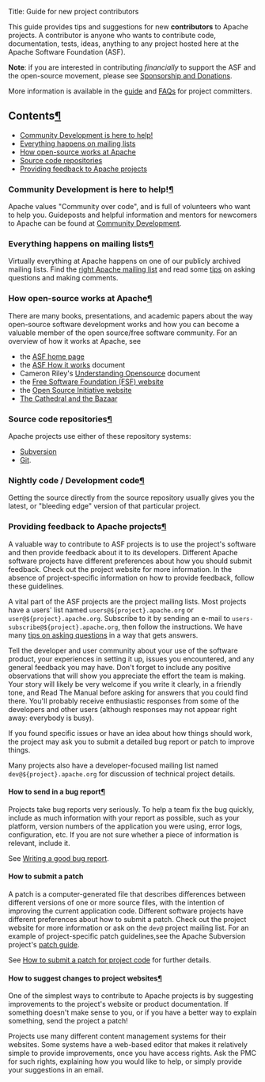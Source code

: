 Title: Guide for new project contributors

This guide provides tips and suggestions for new <strong>contributors</strong> to Apache projects. A contributor is anyone who wants to contribute code, documentation, tests, ideas, anything to any project hosted here at the Apache Software Foundation (ASF).

**Note**: if you are interested in contributing _financially_ to support the ASF and the open-source movement, please see <a href="https://www.apache.org/foundation/contributing.html" target="_blank">Sponsorship and Donations</a>.

More information is available in the [guide](new-committers-guide.html) and [FAQs](committers.html) for project committers.

<h2 id="links">Contents<a class="headerlink" href="#links" title="Permanent link">&para;</a></h2>

  - <a href="#comdev">Community Development is here to help!</a>
  - <a href="#mail">Everything happens on mailing lists</a>
  - <a href="#howitworks">How open-source works at Apache</a>
  - <a href="#svnbasics">Source code repositories</a>
  - <a href="#providingfeedback">Providing feedback to Apache projects</a></i></p>


<h3 id="comdev">Community Development is here to help!<a class="headerlink" href="#comdev" title="Permanent link">&para;</a></h3>

Apache values "Community over code", and is full of volunteers who want to help you. Guideposts and helpful information and mentors for newcomers to Apache can be found at <a href="http://community.apache.org/" target="_blank">Community Development</a>.

<h3 id="mail">Everything happens on mailing lists<a class="headerlink" href="#mail" title="Permanent link">&para;</a></h3>

Virtually everything at Apache happens on one of our publicly archived mailing lists. Find the <a href="https://www.apache.org/dev/#mail" target="_blank">right Apache mailing list</a> and read some <a href="https://www.apache.org/dev/contrib-email-tips" target="_blank">tips</a> on asking questions and making comments.

<h3 id="howitworks">How open-source works at Apache<a class="headerlink" href="#howitworks" title="Permanent link">&para;</a></h3>

There are many books, presentations, and academic papers about the way open-source software development works and how you can become a valuable member of the open source/free software community. For an overview of how it works at Apache, see

  - the <a href="https://www.apache.org/" target="_blank">ASF home page</a>
  - the <a href="https://www.apache.org/foundation/how-it-works.html">ASF How it works</a> document
  - Cameron Riley's [Understanding Opensource](understanding-opensource.html) document
  - the <a href="https://www.fsf.org/" target="_blank">Free Software Foundation (FSF) website</a>
  - the <a href="https://www.opensource.org/" target="_blank">Open Source Initiative website</a>
  - <a href="http://www.catb.org/~esr/writings/cathedral-bazaar/cathedral-bazaar/" target="_blank">The Cathedral and the Bazaar</a>

<h3 id="svnbasics">Source code repositories<a class="headerlink" href="#svnbasics" title="Permanent link">&para;</a></h3>

Apache projects use either of these repository systems:

  - [Subversion](svn-basics.html)
  - [Git](git-primer.html).

<h3 id="bleeding-edge">Nightly code / Development code<a class="headerlink" href="#bleeding-edge" title="Permanent link">&para;</a></h3>

Getting the source directly from the source repository usually gives you the latest, or "bleeding edge" version of that particular project.

<h3 id="providingfeedback">Providing feedback to Apache projects<a class="headerlink" href="#providingfeedback" title="Permanent link">&para;</a></h3>

A valuable way to contribute to ASF projects is to use the project's software and then provide feedback about it to its developers. Different Apache software
projects have different preferences about how you should submit feedback. Check out the project website for more information. In the absence of project-specific information on how to provide feedback, follow these guidelines.

A vital part of the ASF projects are the project mailing lists. Most projects have a users' list named `users@${project}.apache.org` or `user@${project}.apache.org`. Subscribe to it by sending an e-mail to `users-subscribe@${project}.apache.org`, then follow the instructions. We have many <a href="https://www.apache.org/dev/contrib-email-tips" target="_blank">tips on asking questions</a> in a way that gets answers.

Tell the developer and user community about your use of the software product, your experiences in setting it up, issues you encountered, and any general feedback you may have. Don't forget to include any positive observations that will show you appreciate the effort the team is making. Your story will likely be very welcome if you write it clearly, in a friendly tone, and Read The Manual before asking for answers that you could find there. You'll probably receive enthusiastic responses from some of the developers and other users (although responses may not appear right away: everybody is busy). 

If you found specific issues or have an idea about how things should work, the project may ask you to submit a detailed bug report or patch to improve things.

Many projects also have a developer-focused mailing list named `dev@${project}.apache.org` for discussion of technical project details.

<h4 id="bugreports">How to send in a bug report<a class="headerlink" href="#bugreports" title="Permanent link">&para;</a></h4>

Projects take bug reports very seriously. To help a team fix the bug quickly, include as much information with your report as possible, such as your
platform, version numbers of the application you were using, error logs, configuration, etc. If you are not
sure whether a piece of information is relevant, include it.

See [Writing a good bug report](bug-writing-guide.html).

#### How to submit a patch ####

A patch is a computer-generated file that describes differences between different versions of one or more source files, with the intention of improving the current application code. Different software projects have different preferences about how to submit a patch. Check out the project website for more information or ask on the `dev@` project mailing list. For an example of project-specific patch guidelines,see the Apache Subversion project's <a href="https://subversion.apache.org/docs/community-guide/general.html#patches" target="_blank">patch guide</a>.

See [How to submit a patch for project code](patch.html) for further details.

<h4 id="websites">How to suggest changes to project websites<a class="headerlink" href="#websites" title="Permanent link">&para;</a></h4>
<p>One of the simplest ways to contribute to Apache projects is by suggesting improvements to the project's website or product documentation. If something doesn't make 
sense to you, or if you have a better way to explain something, send the project a patch!

Projects use many different content management systems for their websites. Some systems have a web-based editor that makes it relatively simple to provide improvements, once you have access rights. Ask the PMC for such rights, explaining how you would like to help, or simply provide your suggestions in an email.
